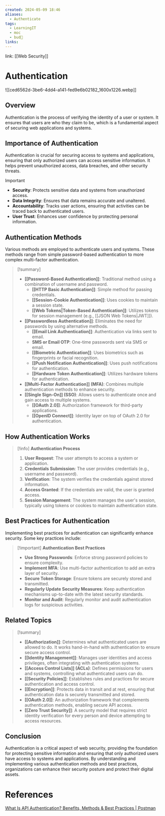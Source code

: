 ```yaml
---
created: 2024-05-09 18:46
aliases:
  - Authenticate
tags:
  - LearningIT
  - moc
  - bud🌿
links:
---
```


link: [[Web Security]]

# Authentication                                                    

![[ced6562d-3be6-4dd4-a141-fed9e6b02182_1600x1226.webp]]

## Overview

Authentication is the process of verifying the identity of a user or system. It ensures that users are who they claim to be, which is a fundamental aspect of securing web applications and systems.

## Importance of Authentication

Authentication is crucial for securing access to systems and applications, ensuring that only authorized users can access sensitive information. It helps prevent unauthorized access, data breaches, and other security threats.

> [!important]
> 
> - **Security**: Protects sensitive data and systems from unauthorized access.
> - **Data Integrity**: Ensures that data remains accurate and unaltered.
> - **Accountability**: Tracks user actions, ensuring that activities can be traced back to authenticated users.
> - **User Trust**: Enhances user confidence by protecting personal information.

## Authentication Methods

Various methods are employed to authenticate users and systems. These methods range from simple password-based authentication to more complex multi-factor authentication.

> [!summary]
> 
> - **[[Password-Based Authentication]]**: Traditional method using a combination of username and password.
>     - **[[HTTP Basic Authentication]]**: Simple method for passing credentials.
>     - **[[Session-Cookie Authentication]]**: Uses cookies to maintain a session state.
>     - **[[Web Tokens|Token-Based Authentication]]**: Utilizes tokens for session management (e.g., [[JSON Web Tokens|JWT]]).
> - **[[Passwordless Authentication]]**: Eliminates the need for passwords by using alternative methods.
>     - **[[Email Link Authentication]]**: Authentication via links sent to email.
>     - **SMS or Email OTP**: One-time passwords sent via SMS or email.
>     - **[[Biometric Authentication]]**: Uses biometrics such as fingerprints or facial recognition.
>     - **[[Push Notification Authentication]]**: Uses push notifications for authentication.
>     - **[[Hardware Token Authentication]]**: Utilizes hardware tokens for authentication.
> - **[[Multi-Factor Authentication]] (MFA)**: Combines multiple authentication methods to enhance security.
> - **[[Single Sign-On]] (SSO)**: Allows users to authenticate once and gain access to multiple systems.
>     - **[[OAuth 2.0]]**: Authorization framework for third-party applications.
>     - **[[OpenID Connect]]**: Identity layer on top of OAuth 2.0 for authentication.

## How Authentication Works

> [!info] **Authentication Process**
> 
> 1. **User Request**: The user attempts to access a system or application.
> 2. **Credentials Submission**: The user provides credentials (e.g., username and password).
> 3. **Verification**: The system verifies the credentials against stored information.
> 4. **Access Granted**: If the credentials are valid, the user is granted access.
> 5. **Session Management**: The system manages the user's session, typically using tokens or cookies to maintain authentication state.

## Best Practices for Authentication

Implementing best practices for authentication can significantly enhance security. Some key practices include:

> [!important] **Authentication Best Practices**
> 
> - **Use Strong Passwords**: Enforce strong password policies to ensure complexity.
> - **Implement MFA**: Use multi-factor authentication to add an extra layer of security.
> - **Secure Token Storage**: Ensure tokens are securely stored and transmitted.
> - **Regularly Update Security Measures**: Keep authentication mechanisms up-to-date with the latest security standards.
> - **Monitor and Audit**: Regularly monitor and audit authentication logs for suspicious activities.

## Related Topics

> [!summary]
> 
> - **[[Authorization]]**: Determines what authenticated users are allowed to do. It works hand-in-hand with authentication to ensure secure access control.
> - **[[Identity Management]]**: Manages user identities and access privileges, often integrating with authentication systems.
> - **[[Access Control Lists]] (ACLs)**: Defines permissions for users and systems, controlling what authenticated users can do.
> - **[[Security Policies]]**: Establishes rules and practices for secure authentication and access control.
> - **[[Encryption]]**: Protects data in transit and at rest, ensuring that authentication data is securely transmitted and stored.
> - **[[OAuth 2.0]]**: An authorization framework that complements authentication methods, enabling secure API access.
> - **[[Zero Trust Security]]**: A security model that requires strict identity verification for every person and device attempting to access resources.


## Conclusion

Authentication is a critical aspect of web security, providing the foundation for protecting sensitive information and ensuring that only authorized users have access to systems and applications. By understanding and implementing various authentication methods and best practices, organizations can enhance their security posture and protect their digital assets.

# References

[What Is API Authentication? Benefits, Methods & Best Practices | Postman](https://www.postman.com/api-platform/api-authentication/)
